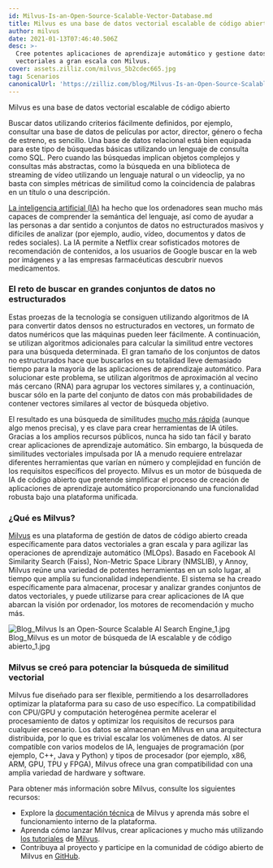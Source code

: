 ```yaml
---
id: Milvus-Is-an-Open-Source-Scalable-Vector-Database.md
title: Milvus es una base de datos vectorial escalable de código abierto
author: milvus
date: 2021-01-13T07:46:40.506Z
desc: >-
  Cree potentes aplicaciones de aprendizaje automático y gestione datos
  vectoriales a gran escala con Milvus.
cover: assets.zilliz.com/milvus_5b2cdec665.jpg
tag: Scenarios
canonicalUrl: 'https://zilliz.com/blog/Milvus-Is-an-Open-Source-Scalable-Vector-Database'
---
```

<custom-h1>Milvus es una base de datos vectorial escalable de código abierto</custom-h1><p>Buscar datos utilizando criterios fácilmente definidos, por ejemplo, consultar una base de datos de películas por actor, director, género o fecha de estreno, es sencillo. Una base de datos relacional está bien equipada para este tipo de búsquedas básicas utilizando un lenguaje de consulta como SQL. Pero cuando las búsquedas implican objetos complejos y consultas más abstractas, como la búsqueda en una biblioteca de streaming de vídeo utilizando un lenguaje natural o un videoclip, ya no basta con simples métricas de similitud como la coincidencia de palabras en un título o una descripción.</p>
<p><a href="https://medium.com/unstructured-data-service/the-easiest-way-to-search-among-1-billion-image-vectors-d6faf72e361f#d62b">La inteligencia artificial (IA)</a> ha hecho que los ordenadores sean mucho más capaces de comprender la semántica del lenguaje, así como de ayudar a las personas a dar sentido a conjuntos de datos no estructurados masivos y difíciles de analizar (por ejemplo, audio, vídeo, documentos y datos de redes sociales). La IA permite a Netflix crear sofisticados motores de recomendación de contenidos, a los usuarios de Google buscar en la web por imágenes y a las empresas farmacéuticas descubrir nuevos medicamentos.</p>
<h3 id="The-challenge-of-searching-large-unstructured-datasets" class="common-anchor-header">El reto de buscar en grandes conjuntos de datos no estructurados</h3><p>Estas proezas de la tecnología se consiguen utilizando algoritmos de IA para convertir datos densos no estructurados en vectores, un formato de datos numéricos que las máquinas pueden leer fácilmente. A continuación, se utilizan algoritmos adicionales para calcular la similitud entre vectores para una búsqueda determinada. El gran tamaño de los conjuntos de datos no estructurados hace que buscarlos en su totalidad lleve demasiado tiempo para la mayoría de las aplicaciones de aprendizaje automático. Para solucionar este problema, se utilizan algoritmos de aproximación al vecino más cercano (RNA) para agrupar los vectores similares y, a continuación, buscar sólo en la parte del conjunto de datos con más probabilidades de contener vectores similares al vector de búsqueda objetivo.</p>
<p>El resultado es una búsqueda de similitudes <a href="https://medium.com/unstructured-data-service/how-to-choose-an-index-in-milvus-4f3d15259212#7a9a">mucho más rápida</a> (aunque algo menos precisa), y es clave para crear herramientas de IA útiles. Gracias a los amplios recursos públicos, nunca ha sido tan fácil y barato crear aplicaciones de aprendizaje automático. Sin embargo, la búsqueda de similitudes vectoriales impulsada por IA a menudo requiere entrelazar diferentes herramientas que varían en número y complejidad en función de los requisitos específicos del proyecto. Milvus es un motor de búsqueda de IA de código abierto que pretende simplificar el proceso de creación de aplicaciones de aprendizaje automático proporcionando una funcionalidad robusta bajo una plataforma unificada.</p>
<h3 id="What-is-Milvus" class="common-anchor-header">¿Qué es Milvus?</h3><p><a href="https://milvus.io/">Milvus</a> es una plataforma de gestión de datos de código abierto creada específicamente para datos vectoriales a gran escala y para agilizar las operaciones de aprendizaje automático (MLOps). Basado en Facebook AI Similarity Search (Faiss), Non-Metric Space Library (NMSLIB), y Annoy, Milvus reúne una variedad de potentes herramientas en un solo lugar, al tiempo que amplía su funcionalidad independiente. El sistema se ha creado específicamente para almacenar, procesar y analizar grandes conjuntos de datos vectoriales, y puede utilizarse para crear aplicaciones de IA que abarcan la visión por ordenador, los motores de recomendación y mucho más.</p>
<p>
  
   <span class="img-wrapper"> <img translate="no" src="https://assets.zilliz.com/Blog_Milvus_Is_an_Open_Source_Scalable_AI_Search_Engine_1_997255eb27.jpg" alt="Blog_Milvus Is an Open-Source Scalable AI Search Engine_1.jpg" class="doc-image" id="blog_milvus-is-an-open-source-scalable-ai-search-engine_1.jpg" />
   </span> <span class="img-wrapper"> <span>Blog_Milvus es un motor de búsqueda de IA escalable y de código abierto_1.jpg</span> </span></p>
<h3 id="Milvus-was-made-to-power-vector-similarity-search" class="common-anchor-header">Milvus se creó para potenciar la búsqueda de similitud vectorial</h3><p>Milvus fue diseñado para ser flexible, permitiendo a los desarrolladores optimizar la plataforma para su caso de uso específico. La compatibilidad con CPU/GPU y computación heterogénea permite acelerar el procesamiento de datos y optimizar los requisitos de recursos para cualquier escenario. Los datos se almacenan en Milvus en una arquitectura distribuida, por lo que es trivial escalar los volúmenes de datos. Al ser compatible con varios modelos de IA, lenguajes de programación (por ejemplo, C++, Java y Python) y tipos de procesador (por ejemplo, x86, ARM, GPU, TPU y FPGA), Milvus ofrece una gran compatibilidad con una amplia variedad de hardware y software.</p>
<p>Para obtener más información sobre Milvus, consulte los siguientes recursos:</p>
<ul>
<li>Explore la <a href="https://milvus.io/">documentación técnica</a> de Milvus y aprenda más sobre el funcionamiento interno de la plataforma.</li>
<li>Aprenda cómo lanzar Milvus, crear aplicaciones y mucho más utilizando <a href="https://tutorials.milvus.io/">los tutoriales</a> de <a href="https://tutorials.milvus.io/">Milvus</a>.</li>
<li>Contribuya al proyecto y participe en la comunidad de código abierto de Milvus en <a href="https://github.com/milvus-io">GitHub</a>.</li>
</ul>
